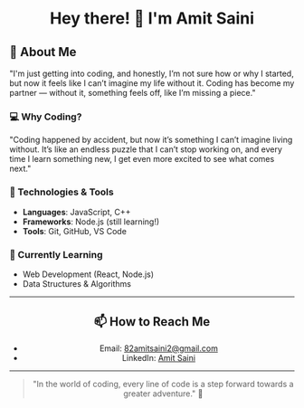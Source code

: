 <div align="center">

# Hey there! 👋 I'm Amit Saini

</div>

## 🚀 About Me

"I'm just getting into coding, and honestly, I’m not sure how or why I started, but now it feels like I can’t imagine my life without it. Coding has become my partner — without it, something feels off, like I’m missing a piece."

### 💻 Why Coding?
"Coding happened by accident, but now it’s something I can’t imagine living without. It’s like an endless puzzle that I can’t stop working on, and every time I learn something new, I get even more excited to see what comes next."

### 🔧 Technologies & Tools
- **Languages**: JavaScript, C++
- **Frameworks**: Node.js (still learning!)
- **Tools**: Git, GitHub, VS Code

### 📝 Currently Learning
- Web Development (React, Node.js)
- Data Structures & Algorithms

---

<div align="center">

## 📫 How to Reach Me
- Email: [82amitsaini2@gmail.com](mailto:82amitsaini2@gmail.com)
- LinkedIn: [Amit Saini](https://www.linkedin.com/in/amit-saini-6a5b8531a?utm_source=share&utm_campaign=share_via&utm_content=profile&utm_medium=android_app)

</div>

---

<div align="center">

> "In the world of coding, every line of code is a step forward towards a greater adventure." 🚀

</div>
